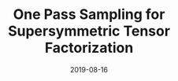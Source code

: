 ---
title: "One Pass Sampling for Supersymmetric Tensor Factorization"
collection: inprogress
date: 2019-08-16
venue: 'Under Reveiw'
paperurl: ''
citation: 'With: Supratim Shit, Rachit Chhayya, Anirban Dasgupta. <i>Under Review</i>.'
permalink: /publication/2015-10-01-paper-title-number-10
excerpt: 'This paper is about the number 3. The number 4 is left for future work.'
---